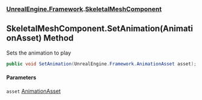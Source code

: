 ### [UnrealEngine.Framework](UnrealEngine_Framework.md 'UnrealEngine.Framework').[SkeletalMeshComponent](SkeletalMeshComponent.md 'UnrealEngine.Framework.SkeletalMeshComponent')
## SkeletalMeshComponent.SetAnimation(AnimationAsset) Method
Sets the animation to play  
```csharp
public void SetAnimation(UnrealEngine.Framework.AnimationAsset asset);
```
#### Parameters
<a name='UnrealEngine_Framework_SkeletalMeshComponent_SetAnimation(UnrealEngine_Framework_AnimationAsset)_asset'></a>
`asset` [AnimationAsset](AnimationAsset.md 'UnrealEngine.Framework.AnimationAsset')  
  

